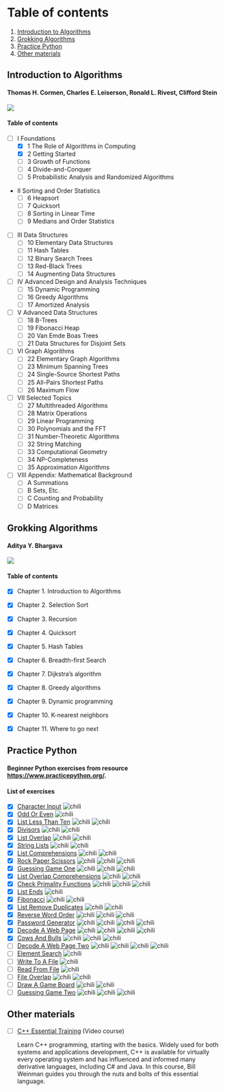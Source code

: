 # Table of contents

1. [Introduction to Algorithms](#introduction-to-algorithms)
2. [Grokking Algorithms](#grokking-algorithms)
3. [Practice Python](#practice-python)
4. [Other materials](#other-materials)

<a name="introduction-to-algorithms"></a>

## Introduction to Algorithms
####	Thomas H. Cormen, Charles E. Leiserson, Ronald L. Rivest, Clifford Stein

![](https://upload.wikimedia.org/wikipedia/en/4/41/Clrs3.jpeg)

#### Table of contents

 - [ ] I Foundations
    - [X] 1 The Role of Algorithms in Computing
    - [X] 2 Getting Started
    - [ ] 3 Growth of Functions
    - [ ] 4 Divide-and-Conquer
    - [ ] 5 Probabilistic Analysis and Randomized Algorithms

  - II Sorting and Order Statistics
    - [ ] 6 Heapsort
    - [ ] 7 Quicksort
    - [ ] 8 Sorting in Linear Time
    - [ ] 9 Medians and Order Statistics

  - [ ] III Data Structures
    - [ ] 10 Elementary Data Structures
    - [ ] 11 Hash Tables
    - [ ] 12 Binary Search Trees
    - [ ] 13 Red-Black Trees
    - [ ] 14 Augmenting Data Structures

  - [ ] IV Advanced Design and Analysis Techniques
    - [ ] 15 Dynamic Programming
    - [ ] 16 Greedy Algorithms
    - [ ] 17 Amortized Analysis

  - [ ] V Advanced Data Structures
    - [ ] 18 B-Trees
    - [ ] 19 Fibonacci Heap
    - [ ] 20 Van Emde Boas Trees
    - [ ] 21 Data Structures for Disjoint Sets
  - [ ] VI Graph Algorithms
    - [ ] 22 Elementary Graph Algorithms
    - [ ] 23 Minimum Spanning Trees
    - [ ] 24 Single-Source Shortest Paths
    - [ ] 25 All-Pairs Shortest Paths
    - [ ] 26 Maximum Flow

  - [ ] VII Selected Topics
    - [ ] 27 Multithreaded Algorithms
    - [ ] 28 Matrix Operations
    - [ ] 29 Linear Programming
    - [ ] 30 Polynomials and the FFT
    - [ ] 31 Number-Theoretic Algorithms
    - [ ] 32 String Matching
    - [ ] 33 Computational Geometry
    - [ ] 34 NP-Completeness
    - [ ] 35 Approximation Algorithms

  - [ ] VIII Appendix: Mathematical Background
    - [ ] A Summations
    - [ ] B Sets, Etc.
    - [ ] C Counting and Probability
    - [ ] D Matrices

<a name="grokking-algorithms"></a>

## Grokking Algorithms
#### Aditya Y. Bhargava

![](https://images.manning.com/360/480/resize/book/3/0b325da-eb26-4e50-8a2a-46042c647083/Bhargava-Algorithms_hires.png)

#### Table of contents

  - [X] Chapter 1. Introduction to Algorithms

  - [X] Chapter 2. Selection Sort

  - [X] Chapter 3. Recursion

  - [X] Chapter 4. Quicksort

  - [X] Chapter 5. Hash Tables

  - [X] Chapter 6. Breadth-first Search

  - [X] Chapter 7. Dijkstra’s algorithm

  - [X] Chapter 8. Greedy algorithms

  - [X] Chapter 9. Dynamic programming

  - [X] Chapter 10. K-nearest neighbors

  - [X] Chapter 11. Where to go next

<a name="practice-python"></a>  

## Practice Python

#### Beginner Python exercises from resource https://www.practicepython.org/.

#### List of exercises

- [x] [Character Input](https://www.practicepython.org/exercise/2014/01/29/01-character-input.html) ![chili](https://www.practicepython.org/assets/img/chili-liz-20x20.png)
- [x] [Odd Or Even](https://www.practicepython.org/exercise/2014/02/05/02-odd-or-even.html) ![chili](https://www.practicepython.org/assets/img/chili-liz-20x20.png)
- [x] [List Less Than Ten](https://www.practicepython.org/exercise/2014/02/15/03-list-less-than-ten.html) ![chili](https://www.practicepython.org/assets/img/chili-liz-20x20.png) ![chili](https://www.practicepython.org/assets/img/chili-liz-20x20.png)
- [x] [Divisors](https://www.practicepython.org/exercise/2014/02/26/04-divisors.html) ![chili](https://www.practicepython.org/assets/img/chili-liz-20x20.png) ![chili](https://www.practicepython.org/assets/img/chili-liz-20x20.png)
- [x] [List Overlap](https://www.practicepython.org/exercise/2014/03/05/05-list-overlap.html) ![chili](https://www.practicepython.org/assets/img/chili-liz-20x20.png) ![chili](https://www.practicepython.org/assets/img/chili-liz-20x20.png)
- [x] [String Lists](https://www.practicepython.org/exercise/2014/03/12/06-string-lists.html) ![chili](https://www.practicepython.org/assets/img/chili-liz-20x20.png) ![chili](https://www.practicepython.org/assets/img/chili-liz-20x20.png)
- [x] [List Comprehensions](https://www.practicepython.org/exercise/2014/03/19/07-list-comprehensions.html) ![chili](https://www.practicepython.org/assets/img/chili-liz-20x20.png) ![chili](https://www.practicepython.org/assets/img/chili-liz-20x20.png)
- [x] [Rock Paper Scissors](https://www.practicepython.org/exercise/2014/03/26/08-rock-paper-scissors.html) ![chili](https://www.practicepython.org/assets/img/chili-liz-20x20.png) ![chili](https://www.practicepython.org/assets/img/chili-liz-20x20.png) ![chili](https://www.practicepython.org/assets/img/chili-liz-20x20.png)
- [x] [Guessing Game One](https://www.practicepython.org/exercise/2014/04/02/09-guessing-game-one.html) ![chili](https://www.practicepython.org/assets/img/chili-liz-20x20.png) ![chili](https://www.practicepython.org/assets/img/chili-liz-20x20.png) ![chili](https://www.practicepython.org/assets/img/chili-liz-20x20.png)
- [x] [List Overlap Comprehensions](https://www.practicepython.org/exercise/2014/04/10/10-list-overlap-comprehensions.html) ![chili](https://www.practicepython.org/assets/img/chili-liz-20x20.png) ![chili](https://www.practicepython.org/assets/img/chili-liz-20x20.png)
- [x] [Check Primality Functions](https://www.practicepython.org/exercise/2014/04/16/11-check-primality-functions.html) ![chili](https://www.practicepython.org/assets/img/chili-liz-20x20.png) ![chili](https://www.practicepython.org/assets/img/chili-liz-20x20.png) ![chili](https://www.practicepython.org/assets/img/chili-liz-20x20.png)
- [x] [List Ends](https://www.practicepython.org/exercise/2014/04/25/12-list-ends.html) ![chili](https://www.practicepython.org/assets/img/chili-liz-20x20.png)
- [x] [Fibonacci](https://www.practicepython.org/exercise/2014/04/30/13-fibonacci.html) ![chili](https://www.practicepython.org/assets/img/chili-liz-20x20.png) ![chili](https://www.practicepython.org/assets/img/chili-liz-20x20.png)
- [x] [List Remove Duplicates](https://www.practicepython.org/exercise/2014/05/15/14-list-remove-duplicates.html) ![chili](https://www.practicepython.org/assets/img/chili-liz-20x20.png) ![chili](https://www.practicepython.org/assets/img/chili-liz-20x20.png)
- [x] [Reverse Word Order](https://www.practicepython.org/exercise/2014/05/21/15-reverse-word-order.html) ![chili](https://www.practicepython.org/assets/img/chili-liz-20x20.png) ![chili](https://www.practicepython.org/assets/img/chili-liz-20x20.png) ![chili](https://www.practicepython.org/assets/img/chili-liz-20x20.png)
- [x] [Password Generator](https://www.practicepython.org/exercise/2014/05/28/16-password-generator.html) ![chili](https://www.practicepython.org/assets/img/chili-liz-20x20.png) ![chili](https://www.practicepython.org/assets/img/chili-liz-20x20.png) ![chili](https://www.practicepython.org/assets/img/chili-liz-20x20.png) ![chili](https://www.practicepython.org/assets/img/chili-liz-20x20.png)
- [x] [Decode A Web Page](https://www.practicepython.org/exercise/2014/06/06/17-decode-a-web-page.html) ![chili](https://www.practicepython.org/assets/img/chili-liz-20x20.png) ![chili](https://www.practicepython.org/assets/img/chili-liz-20x20.png) ![chili](https://www.practicepython.org/assets/img/chili-liz-20x20.png) ![chili](https://www.practicepython.org/assets/img/chili-liz-20x20.png)
- [x] [Cows And Bulls](https://www.practicepython.org/exercise/2014/07/05/18-cows-and-bulls.html) ![chili](https://www.practicepython.org/assets/img/chili-liz-20x20.png) ![chili](https://www.practicepython.org/assets/img/chili-liz-20x20.png) ![chili](https://www.practicepython.org/assets/img/chili-liz-20x20.png)
- [ ] [Decode A Web Page Two](https://www.practicepython.org/exercise/2014/07/14/19-decode-a-web-page-two.html) ![chili](https://www.practicepython.org/assets/img/chili-liz-20x20.png) ![chili](https://www.practicepython.org/assets/img/chili-liz-20x20.png) ![chili](https://www.practicepython.org/assets/img/chili-liz-20x20.png) ![chili](https://www.practicepython.org/assets/img/chili-liz-20x20.png)
- [ ] [Element Search](https://www.practicepython.org/exercise/2014/11/11/20-element-search.html) ![chili](https://www.practicepython.org/assets/img/chili-liz-20x20.png)
- [ ] [Write To A File](https://www.practicepython.org/exercise/2014/11/30/21-write-to-a-file.html) ![chili](https://www.practicepython.org/assets/img/chili-liz-20x20.png)
- [ ] [Read From File](https://www.practicepython.org/exercise/2014/12/06/22-read-from-file.html) ![chili](https://www.practicepython.org/assets/img/chili-liz-20x20.png)
- [ ] [File Overlap](https://www.practicepython.org/exercise/2014/12/14/23-file-overlap.html) ![chili](https://www.practicepython.org/assets/img/chili-liz-20x20.png) ![chili](https://www.practicepython.org/assets/img/chili-liz-20x20.png)
- [ ] [Draw A Game Board](https://www.practicepython.org/exercise/2014/12/27/24-draw-a-game-board.html) ![chili](https://www.practicepython.org/assets/img/chili-liz-20x20.png) ![chili](https://www.practicepython.org/assets/img/chili-liz-20x20.png)
- [ ] [Guessing Game Two](https://www.practicepython.org/exercise/2015/11/01/25-guessing-game-two.html) ![chili](https://www.practicepython.org/assets/img/chili-liz-20x20.png) ![chili](https://www.practicepython.org/assets/img/chili-liz-20x20.png) ![chili](https://www.practicepython.org/assets/img/chili-liz-20x20.png)

<a name="other-materials"></a>

## Other materials

- [ ] [C++ Essential Training](https://www.lynda.com/C-tutorials/C-Essential-Training/772322-2.html) (Video course)

  Learn C++ programming, starting with the basics. Widely used for both systems and applications development, C++ is available for virtually every operating system and has influenced and informed many derivative languages, including C# and Java. In this course, Bill Weinman guides you through the nuts and bolts of this essential language.
